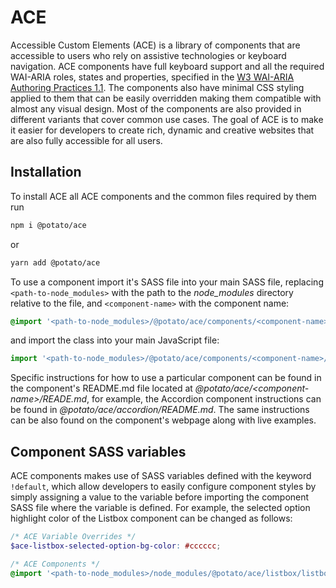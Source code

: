 # ACE

Accessible Custom Elements (ACE) is a library of components that are accessible to users who rely on assistive technologies or keyboard navigation. ACE components have full keyboard support and all the required WAI-ARIA roles, states and properties, specified in the [W3 WAI-ARIA Authoring Practices 1.1](https://www.w3.org/TR/wai-aria-practices-1.1). The components also have minimal CSS styling applied to them that can be easily overridden making them compatible with almost any visual design. Most of the components are also provided in different variants that cover common use cases. The goal of ACE is to make it easier for developers to create rich, dynamic and creative websites that are also fully accessible for all users.

## Installation

To install ACE all ACE components and the common files required by them run

```sh
npm i @potato/ace
```

or

```sh
yarn add @potato/ace
```

To use a component import it's SASS file into your main SASS file, replacing `<path-to-node_modules>` with the path to the *node_modules* directory relative to the file, and `<component-name>` with the component name:

```scss
@import '<path-to-node_modules>/@potato/ace/components/<component-name>/<component-name>';
```

and import the class into your main JavaScript file:

```js
import '<path-to-node_modules>/@potato/ace/components/<component-name>/<component-name>';
```

Specific instructions for how to use a particular component can be found in the component's README.md file located at *@potato/ace/\<component-name>/READE.md*, for example, the Accordion component instructions can be found in *@potato/ace/accordion/README.md*. The same instructions can be also found on the component's webpage along with live examples.

## Component SASS variables

ACE components makes use of SASS variables defined with the keyword `!default`, which allow developers to easily configure component styles by simply assigning a value to the variable before importing the component SASS file where the variable is defined. For example, the selected option highlight color of the Listbox component can be changed as follows: 

```scss
/* ACE Variable Overrides */
$ace-listbox-selected-option-bg-color: #cccccc;

/* ACE Components */
@import '<path-to-node_modules>/node_modules/@potato/ace/listbox/listbox';
```

